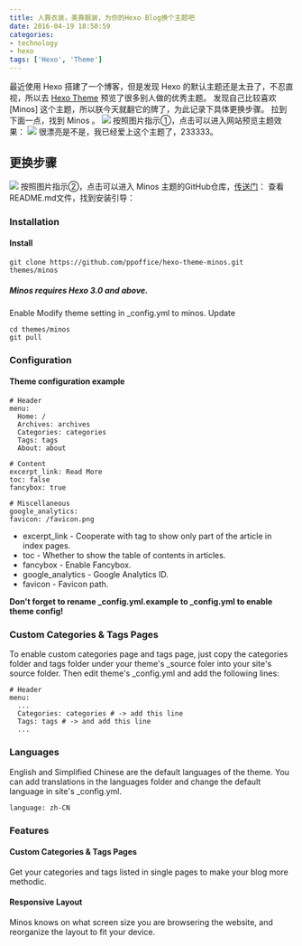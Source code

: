 ```yaml
---
title: 人靠衣装，美靠靓装，为你的Hexo Blog换个主题吧
date: 2016-04-19 18:50:59
categories:
- technology
- hexo
tags: ['Hexo', 'Theme']
---
```

最近使用 Hexo 搭建了一个博客，但是发现 Hexo 的默认主题还是太丑了，不忍直视，所以去 [Hexo Theme](https://hexo.io/themes/) 预览了很多别人做的优秀主题。
发现自己比较喜欢 [Minos] 这个主题，所以朕今天就翻它的牌了，为此记录下具体更换步骤。
拉到下面一点，找到 Minos 。
![](/images/hexoTheme.png)
按照图片指示①，点击可以进入网站预览主题效果：
![](/images/minosTheme.png)
很漂亮是不是，我已经爱上这个主题了，233333。
## 更换步骤
![](/images/hexoTheme.png)
按照图片指示②，点击可以进入 Minos 主题的GitHub仓库，[传送门](https://github.com/ppoffice/hexo-theme-minos)：
查看README.md文件，找到安装引导：

### Installation
#### Install
```
git clone https://github.com/ppoffice/hexo-theme-minos.git themes/minos
```
##### Minos requires Hexo 3.0 and above.
Enable
Modify theme setting in _config.yml to minos.
Update
```
cd themes/minos
git pull
```
### Configuration
#### Theme configuration example
```
# Header
menu:
  Home: /
  Archives: archives
  Categories: categories
  Tags: tags
  About: about

# Content
excerpt_link: Read More
toc: false
fancybox: true

# Miscellaneous
google_analytics:
favicon: /favicon.png
```
+ excerpt_link - Cooperate with <!-- more --> tag to show only part of the article in index pages.
+ toc - Whether to show the table of contents in articles. 
+ fancybox - Enable Fancybox. 
+ google_analytics - Google Analytics ID. 
+ favicon - Favicon path. 

**Don't forget to rename _config.yml.example to _config.yml to enable theme config!**
### Custom Categories & Tags Pages
To enable custom categories page and tags page, just copy the categories folder and tags folder under your theme's _source foler into your site's source folder. Then edit theme's _config.yml and add the following lines:
```
# Header
menu:
  ...
  Categories: categories # -> add this line
  Tags: tags # -> and add this line
  ...
```
### Languages
English and Simplified Chinese are the default languages of the theme. You can add translations in the languages folder and change the default language in site's _config.yml.
```
language: zh-CN
```
### Features
#### Custom Categories & Tags Pages
Get your categories and tags listed in single pages to make your blog more methodic.
#### Responsive Layout
Minos knows on what screen size you are browsering the website, and reorganize the layout to fit your device.